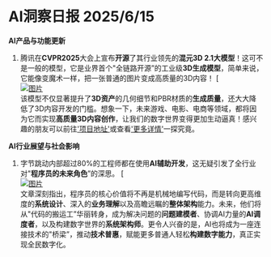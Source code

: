 # AI洞察日报 2025/6/15

**AI产品与功能更新**
1. 腾讯在**CVPR2025**大会上宣布**开源**了其行业领先的**混元3D 2.1大模型**！这可不是一般的模型，它是业界首个"全链路开源”的工业级**3D生成模型**，简单来说，它能像变魔术一样，把一张普通的图片变成高质量的3D内容！ [<br/> [![图片](https://upload.chinaz.com/2025/0614/6388549152278757021943660.png "img")](https://upload.chinaz.com/2025/0614/6388549152278757021943660.png) <br/> 该模型不仅显著提升了**3D资产**的几何细节和PBR材质的**生成质量**，还大大降低了3D内容开发的门槛。想象一下，未来游戏、电影、电商等领域，都将因为它而实现**高质量3D内容创作**，让我们的数字世界变得更加生动逼真！感兴趣的朋友可以前往['项目地址'](https://3d-models.hunyuan.tencent.com/)或查看['更多详情'](https://3d.hunyuan.tencent.com/)一探究竟。

**AI行业展望与社会影响**
1. 字节跳动内部超过80%的工程师都在使用**AI辅助开发**，这无疑引发了全行业对"**程序员的未来角色**”的深思。 [<br/> [![图片](https://assets-v2.circle.so/3leqq6sdh1jjhc0xr0fbn23189uc "img")](https://assets-v2.circle.so/3leqq6sdh1jjhc0xr0fbn23189uc) <br/> 文章深刻指出，程序员的核心价值将不再是机械地编写代码，而是转向更高维度的**系统设计**、深入的**业务理解**以及高瞻远瞩的**整体架构**能力。未来，他们将从"代码的搬运工”华丽转身，成为解决问题的**问题建模者**、协调AI力量的**AI调度者**，以及构建数字世界的**系统架构师**。更令人兴奋的是，AI也将成为一座连接技术的"桥梁”，推动**技术普惠**，赋能更多普通人轻松**构建数字能力**，真正实现全民数字化。